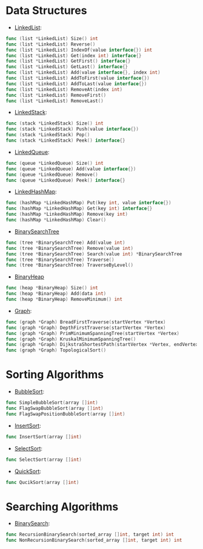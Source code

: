 Data Structures
======================
* [LinkedList](https://github.com/RincLiu/Go-Algorithm/blob/master/data-structures/list/linked-list.go):
```go
func (list *LinkedList) Size() int
func (list *LinkedList) Reverse()
func (list *LinkedList) IndexOf(value interface{}) int
func (list *LinkedList) Get(index int) interface{}
func (list *LinkedList) GetFirst() interface{}
func (list *LinkedList) GetLast() interface{}
func (list *LinkedList) Add(value interface{}, index int)
func (list *LinkedList) AddToFirst(value interface{})
func (list *LinkedList) AddToLast(value interface{})
func (list *LinkedList) RemoveAt(index int)
func (list *LinkedList) RemoveFirst()
func (list *LinkedList) RemoveLast()
```
* [LinkedStack](https://github.com/RincLiu/Go-Algorithm/blob/master/data-structures/stack/linked-stack.go):
```go
func (stack *LinkedStack) Size() int
func (stack *LinkedStack) Push(value interface{})
func (stack *LinkedStack) Pop()
func (stack *LinkedStack) Peek() interface{}
```
* [LinkedQueue](https://github.com/RincLiu/Go-Algorithm/blob/master/data-structures/queue/linked-queue.go):
```go
func (queue *LinkedQueue) Size() int
func (queue *LinkedQueue) Add(value interface{})
func (queue *LinkedQueue) Remove()
func (queue *LinkedQueue) Peek() interface{}
```
* [LinkedHashMap](https://github.com/RincLiu/Go-Algorithm/blob/master/data-structures/hash/linked-hash-map.go):
```go
func (hashMap *LinkedHashMap) Put(key int, value interface{}) 
func (hashMap *LinkedHashMap) Get(key int) interface{}
func (hashMap *LinkedHashMap) Remove(key int)
func (hashMap *LinkedHashMap) Clear()
```
* [BinarySearchTree](https://github.com/RincLiu/Go-Algorithm/blob/master/data-structures/tree/binary-search-tree.go)
```go
func (tree *BinarySearchTree) Add(value int)
func (tree *BinarySearchTree) Remove(value int)
func (tree *BinarySearchTree) Search(value int) *BinarySearchTree
func (tree *BinarySearchTree) Traverse()
func (tree *BinarySearchTree) TraverseByLevel()
```
* [BinaryHeap](https://github.com/RincLiu/Go-Algorithm/blob/master/data-structures/heap/binary-heap.go)
```go
func (heap *BinaryHeap) Size() int
func (heap *BinaryHeap) Add(data int)
func (heap *BinaryHeap) RemoveMinimum() int
```
* [Graph](https://github.com/RincLiu/Go-Algorithm/blob/master/data-structures/graph/graph.go):
```go
func (graph *Graph) BreadFirstTraverse(startVertex *Vertex)
func (graph *Graph) DepthFirstTraverse(startVertex *Vertex)
func (graph *Graph) PrimMinimumSpanningTree(startVertex *Vertex)
func (graph *Graph) KruskalMinimumSpanningTree()
func (graph *Graph) DijkstraShortestPath(startVertex *Vertex, endVertex *Vertex)
func (graph *Graph) TopologicalSort()
```
Sorting Algorithms
===============
* [BubbleSort](https://github.com/RincLiu/Go-Algorithm/blob/master/algorithms/sort/bubble-sort.go):
```go
func SimpleBubbleSort(array []int)
func FlagSwapBubbleSort(array []int)
func FlagSwapPositionBubbleSort(array []int)
```
* [InsertSort](https://github.com/RincLiu/Go-Algorithm/blob/master/algorithms/sort/insert-sort.go):
```go
func InsertSort(array []int)
```
* [SelectSort](https://github.com/RincLiu/Go-Algorithm/blob/master/algorithms/sort/select-sort.go):
```go
func SelectSort(array []int)
```
* [QuickSort](https://github.com/RincLiu/Go-Algorithm/blob/master/algorithms/sort/quick-sort.go):
```go
func QucikSort(array []int)
```
Searching Algorithms
=================
* [BinarySearch](https://github.com/RincLiu/Go-Algorithm/blob/master/algorithms/search/binary-search.go):
```go
func RecursionBinarySearch(sorted_array []int, target int) int
func NonRecursionBinarySearch(sorted_array []int, target int) int
```
